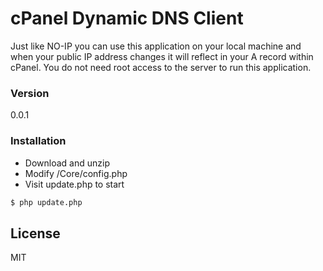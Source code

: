 # cPanel Dynamic DNS Client
Just like NO-IP you can use this application on your local machine and when your public IP address changes it will reflect in your A record within cPanel. You do not need root access to the server to run this application.
### Version
0.0.1
### Installation
  - Download and unzip
  - Modify /Core/config.php
  - Visit update.php to start
```sh
$ php update.php
```
License
----
MIT
